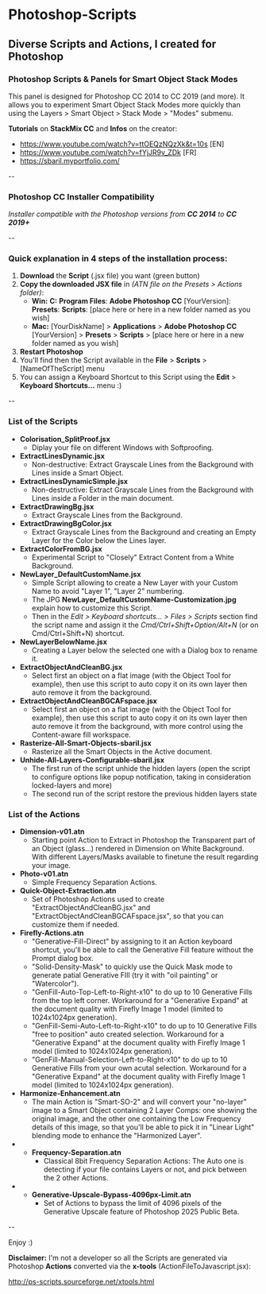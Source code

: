 # Photoshop-Scripts
## Diverse Scripts and Actions, I created for  Photoshop 



### Photoshop Scripts & Panels for Smart Object Stack Modes 
This panel is designed for Photoshop CC 2014 to CC 2019 (and more). 
It allows you to experiment Smart Object Stack Modes more quickly than using the Layers > Smart Object > Stack Mode > "Modes" submenu.


**Tutorials** on **StackMix CC** and **Infos** on the creator: 
* https://www.youtube.com/watch?v=ttOEQzNQzXk&t=10s [EN]
* https://www.youtube.com/watch?v=fYjJR9v_ZDk [FR]
* https://sbaril.myportfolio.com/

--

### Photoshop CC Installer Compatibility
*Installer compatible with the Photoshop versions from* ***CC 2014*** *to* ***CC 2019+***


--

### Quick explanation in 4 steps of the installation process:
1. **Download** the **Script** (.jsx file) you want (green button)
2. **Copy the downloaded JSX file** in *(ATN file on the Presets > Actions folder)*:
	* **Win:** **C:** **Program Files**: **Adobe Photoshop CC** [YourVersion]: **Presets**: **Scripts**: [place here or here in a new folder named as you wish]
	* **Mac:** [YourDiskName] > **Applications** > **Adobe Photoshop CC** [YourVersion] > **Presets** > **Scripts** > [place here or here in a new folder named as you wish]
3. **Restart Photoshop**
4. You'll find then the Script available in the **File** > **Scripts** > [NameOfTheScript] menu
5. You can assign a Keyboard Shortcut to this Script using the **Edit** > **Keyboard Shortcuts…** menu :)


--

### List of the Scripts 

* **Colorisation_SplitProof.jsx** 
	* Diplay your file on different Windows with Softproofing.
* **ExtractLinesDynamic.jsx**
	* Non-destructive: Extract Grayscale Lines from the Background with Lines inside a Smart Object.
* **ExtractLinesDynamicSimple.jsx**
	* Non-destructive: Extract Grayscale Lines from the Background with Lines inside a Folder in the main document.
* **ExtractDrawingBg.jsx** 
	* Extract Grayscale Lines from the Background.
* **ExtractDrawingBgColor.jsx** 
	* Extract Grayscale Lines from the Background and creating an Empty Layer for the Color below the Lines layer.
* **ExtractColorFromBG.jsx**
	* Experimental Script to "Closely" Extract Content from a White Background.
* **NewLayer_DefaultCustomName.jsx**
	* Simple Script allowing to create a New Layer with your Custom Name to avoid "Layer 1", "Layer 2" numbering.
	* The JPG **NewLayer_DefaultCustomName-Customization.jpg** explain how to customize this Script.
	* Then in the *Edit > Keyboard shortcuts… > Files > Scripts* section find the script name and assign it the *Cmd/Ctrl+Shift+Option/Alt+N* (or on Cmd/Ctrl+Shift+N) shortcut.
* **NewLayerBelowName.jsx** 
	* Creating a Layer below the selected one with a Dialog box to rename it.
* **ExtractObjectAndCleanBG.jsx** 
	* Select first an object on a flat image (with the Object Tool for example), then use this script to auto copy it on its own layer then auto remove it from the background. 
* **ExtractObjectAndCleanBGCAFspace.jsx** 
	* Select first an object on a flat image (with the Object Tool for example), then use this script to auto copy it on its own layer then auto remove it from the background, with more control using the Content-aware fill workspace.
* **Rasterize-All-Smart-Objects-sbaril.jsx** 
	* Rasterize all the Smart Objects in the Active document.
* **Unhide-All-Layers-Configurable-sbaril.jsx** 
	* The first run of the script unhide the hidden layers (open the script to configure options like popup notification, taking in consideration locked-layers and more)
 	* The second run of the script restore the previous hidden layers state


### List of the Actions 

* **Dimension-v01.atn** 
	* Starting point Action to Extract in Photoshop the Transparent part of an Object (glass…) rendered in Dimension on White Background. With different Layers/Masks available to finetune the result regarding your image.
* **Photo-v01.atn** 
	* Simple Frequency Separation Actions.
* **Quick-Object-Extraction.atn** 
	* Set of Photoshop Actions used to create "ExtractObjectAndCleanBG.jsx" and "ExtractObjectAndCleanBGCAFspace.jsx", so that you can customize them if needed. 
* **Firefly-Actions.atn** 
	* "Generative-Fill-Direct" by assigning to it an Action keyboard shortcut, you'll be able to call the Generative Fill feature without the Prompt dialog box.
	* "Solid-Density-Mask" to quickly use the Quick Mask mode to generate patial Generative FIll (try it with "oil painting" or "Watercolor").
	* "GenFill-Auto-Top-Left-to-Right-x10" to do up to 10 Generative Fills from the top left corner. Workaround for a "Generative Expand" at the document quality with Firefly Image 1 model (limited to 1024x1024px generation).
	* "GenFill-Semi-Auto-Left-to-Right-x10" to do up to 10 Generative Fills "free to position" auto created selection. Workaround for a "Generative Expand" at the document quality with Firefly Image 1 model (limited to 1024x1024px generation).
	* "GenFill-Manual-Selection-Left-to-Right-x10" to do up to 10 Generative Fills from your own acutal selection. Workaround for a "Generative Expand" at the document quality with Firefly Image 1 model (limited to 1024x1024px generation).
* **Harmonize-Enhancement.atn**
 	* The main Action is "Smart-SO-2" and will convert your "no-layer" image to a Smart Object containing 2 Layer Comps: one showing the original image, and the other one containing the Low Frequency details of this image, so that you'll be able to pick it in "Linear Light" blending mode to enhance the "Harmonized Layer".
* * **Frequency-Separation.atn**
 	* Classical 8bit Frequency Separation Actions: The Auto one is detecting if your file contains Layers or not, and pick between the 2 other Actions.
* * **Generative-Upscale-Bypass-4096px-Limit.atn**
 	* Set of Actions to bypass the limit of 4096 pixels of the Generative Upscale feature of Photoshop 2025 Public Beta.

--	

Enjoy :)


**Disclaimer:** I'm not a developer so all the Scripts are generated via Photoshop **Actions** converted via the **x-tools** (ActionFileToJavascript.jsx):

http://ps-scripts.sourceforge.net/xtools.html
